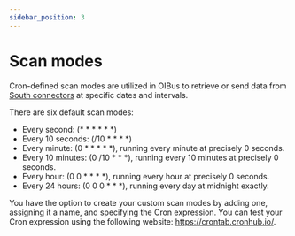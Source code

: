 ```yaml
---
sidebar_position: 3
---
```


# Scan modes

Cron-defined scan modes are utilized in OIBus to retrieve or send data from
[South connectors](../../guide/south-connectors/common-settings.md) at specific dates and intervals.

There are six default scan modes:

- Every second: (\* \* \* \* \* \*)
- Every 10 seconds: (/10 \* \* \* \*)
- Every minute: (0 \* \* \* \* \*), running every minute at precisely 0 seconds.
- Every 10 minutes: (0 /10 \* \* \*), running every 10 minutes at precisely 0 seconds.
- Every hour: (0 0 \* \* \* \*), running every hour at precisely 0 seconds.
- Every 24 hours: (0 0 0 \* \* \*), running every day at midnight exactly.

You have the option to create your custom scan modes by adding one, assigning it a name, and specifying the Cron expression. You can test
your Cron expression using the following website: https://crontab.cronhub.io/.
